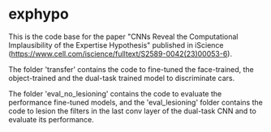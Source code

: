 # exphypo


This is the code base for the paper "CNNs Reveal the Computational Implausibility of the Expertise Hypothesis" published in iScience (https://www.cell.com/iscience/fulltext/S2589-0042(23)00053-6).

The folder 'transfer' contains the code to fine-tuned the face-trained, the object-trained and the dual-task trained model to discriminate cars.

The folder 'eval_no_lesioning' contains the code to evaluate the performance fine-tuned models, and the 'eval_lesioning' folder contains the code to lesion the filters in the last conv layer of the dual-task CNN and to evaluate its performance.
